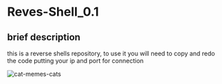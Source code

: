 # Reves-Shell_0.1

## brief description
this is a reverse shells repository, to use it you will need to copy and redo the code putting your ip and port for connection

![cat-memes-cats](https://user-images.githubusercontent.com/68440743/233471395-3178b2e0-e50a-4028-9320-2b65bb5a0d9c.gif)

